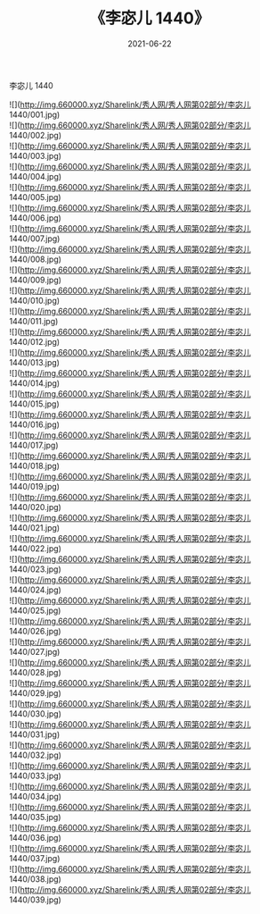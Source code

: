 ﻿---
layout: post
title:  《李宓儿 1440》
date:   2021-06-22
img: http://img.660000.xyz/Sharelink/秀人网/秀人网第02部分/李宓儿 1440/000.jpg
categories: [美女, 清纯, 唯美]
---

李宓儿 1440

  ![](http://img.660000.xyz/Sharelink/秀人网/秀人网第02部分/李宓儿 1440/001.jpg) <br> ![](http://img.660000.xyz/Sharelink/秀人网/秀人网第02部分/李宓儿 1440/002.jpg) <br> ![](http://img.660000.xyz/Sharelink/秀人网/秀人网第02部分/李宓儿 1440/003.jpg) <br> ![](http://img.660000.xyz/Sharelink/秀人网/秀人网第02部分/李宓儿 1440/004.jpg) <br> ![](http://img.660000.xyz/Sharelink/秀人网/秀人网第02部分/李宓儿 1440/005.jpg) <br> ![](http://img.660000.xyz/Sharelink/秀人网/秀人网第02部分/李宓儿 1440/006.jpg) <br> ![](http://img.660000.xyz/Sharelink/秀人网/秀人网第02部分/李宓儿 1440/007.jpg) <br> ![](http://img.660000.xyz/Sharelink/秀人网/秀人网第02部分/李宓儿 1440/008.jpg) <br> ![](http://img.660000.xyz/Sharelink/秀人网/秀人网第02部分/李宓儿 1440/009.jpg) <br> ![](http://img.660000.xyz/Sharelink/秀人网/秀人网第02部分/李宓儿 1440/010.jpg) <br> ![](http://img.660000.xyz/Sharelink/秀人网/秀人网第02部分/李宓儿 1440/011.jpg) <br> ![](http://img.660000.xyz/Sharelink/秀人网/秀人网第02部分/李宓儿 1440/012.jpg) <br> ![](http://img.660000.xyz/Sharelink/秀人网/秀人网第02部分/李宓儿 1440/013.jpg) <br> ![](http://img.660000.xyz/Sharelink/秀人网/秀人网第02部分/李宓儿 1440/014.jpg) <br> ![](http://img.660000.xyz/Sharelink/秀人网/秀人网第02部分/李宓儿 1440/015.jpg) <br> ![](http://img.660000.xyz/Sharelink/秀人网/秀人网第02部分/李宓儿 1440/016.jpg) <br> ![](http://img.660000.xyz/Sharelink/秀人网/秀人网第02部分/李宓儿 1440/017.jpg) <br> ![](http://img.660000.xyz/Sharelink/秀人网/秀人网第02部分/李宓儿 1440/018.jpg) <br> ![](http://img.660000.xyz/Sharelink/秀人网/秀人网第02部分/李宓儿 1440/019.jpg) <br> ![](http://img.660000.xyz/Sharelink/秀人网/秀人网第02部分/李宓儿 1440/020.jpg) <br> ![](http://img.660000.xyz/Sharelink/秀人网/秀人网第02部分/李宓儿 1440/021.jpg) <br> ![](http://img.660000.xyz/Sharelink/秀人网/秀人网第02部分/李宓儿 1440/022.jpg) <br> ![](http://img.660000.xyz/Sharelink/秀人网/秀人网第02部分/李宓儿 1440/023.jpg) <br> ![](http://img.660000.xyz/Sharelink/秀人网/秀人网第02部分/李宓儿 1440/024.jpg) <br> ![](http://img.660000.xyz/Sharelink/秀人网/秀人网第02部分/李宓儿 1440/025.jpg) <br> ![](http://img.660000.xyz/Sharelink/秀人网/秀人网第02部分/李宓儿 1440/026.jpg) <br> ![](http://img.660000.xyz/Sharelink/秀人网/秀人网第02部分/李宓儿 1440/027.jpg) <br> ![](http://img.660000.xyz/Sharelink/秀人网/秀人网第02部分/李宓儿 1440/028.jpg) <br> ![](http://img.660000.xyz/Sharelink/秀人网/秀人网第02部分/李宓儿 1440/029.jpg) <br> ![](http://img.660000.xyz/Sharelink/秀人网/秀人网第02部分/李宓儿 1440/030.jpg) <br> ![](http://img.660000.xyz/Sharelink/秀人网/秀人网第02部分/李宓儿 1440/031.jpg) <br> ![](http://img.660000.xyz/Sharelink/秀人网/秀人网第02部分/李宓儿 1440/032.jpg) <br> ![](http://img.660000.xyz/Sharelink/秀人网/秀人网第02部分/李宓儿 1440/033.jpg) <br> ![](http://img.660000.xyz/Sharelink/秀人网/秀人网第02部分/李宓儿 1440/034.jpg) <br> ![](http://img.660000.xyz/Sharelink/秀人网/秀人网第02部分/李宓儿 1440/035.jpg) <br> ![](http://img.660000.xyz/Sharelink/秀人网/秀人网第02部分/李宓儿 1440/036.jpg) <br> ![](http://img.660000.xyz/Sharelink/秀人网/秀人网第02部分/李宓儿 1440/037.jpg) <br> ![](http://img.660000.xyz/Sharelink/秀人网/秀人网第02部分/李宓儿 1440/038.jpg) <br> ![](http://img.660000.xyz/Sharelink/秀人网/秀人网第02部分/李宓儿 1440/039.jpg) <br>